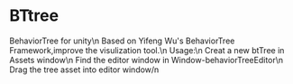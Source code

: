 # BTtree
BehaviorTree for unity\n
Based on Yifeng Wu's BehaviorTree Framework,improve the visulization tool.\n
Usage:\n
Creat a new btTree in Assets window\n
Find the editor window in Window-behaviorTreeEditor\n
Drag the tree asset into editor window/n
